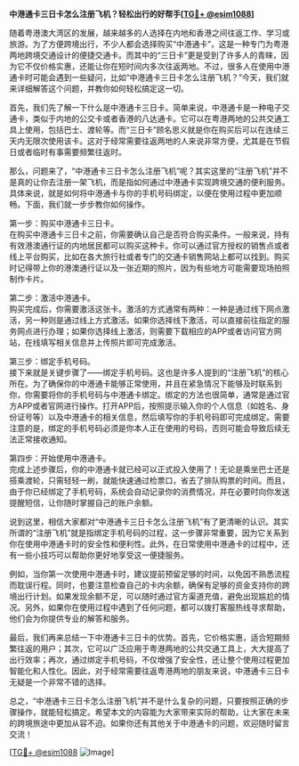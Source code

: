 **中港通卡三日卡怎么注册飞机？轻松出行的好帮手[[TG💪+ @esim1088](https://t.me/s/esim1088)]**

随着粤港澳大湾区的发展，越来越多的人选择在内地和香港之间往返工作、学习或旅游。为了方便跨境出行，不少人都会选择购买“中港通卡”，这是一种专门为粤港两地跨境交通设计的便捷交通卡。而其中的“三日卡”更是受到了许多人的青睐，因为它不仅价格实惠，还能让你在短时间内多次往返两地。不过，很多人在使用中港通卡时可能会遇到一些疑问，比如“中港通卡三日卡怎么注册飞机？”今天，我们就来详细解答这个问题，并教你如何轻松搞定这一切。

首先，我们先了解一下什么是中港通卡三日卡。简单来说，中港通卡是一种电子交通卡，类似于内地的公交卡或者香港的八达通卡。它可以在粤港两地的公共交通工具上使用，包括巴士、渡轮等。而“三日卡”顾名思义就是你在购买后可以在连续三天内无限次使用该卡。这对于经常需要往返两地的人来说非常方便，尤其是在节假日或者临时有事需要频繁往返时。

那么，问题来了，“中港通卡三日卡怎么注册飞机”呢？其实这里的“注册飞机”并不是真的让你去注册一架飞机，而是指如何通过中港通卡实现跨境交通的便利服务。具体来说，就是如何将中港通卡与你的手机号码绑定，以便在使用过程中更加顺畅。下面，我们就一步步教你如何操作。

第一步：购买中港通卡三日卡。  
在购买中港通卡三日卡之前，你需要确认自己是否符合购买条件。一般来说，持有有效港澳通行证的内地居民都可以购买这种卡。你可以通过官方授权的销售点或者线上平台购买，比如在各大旅行社或者专门的交通卡销售网站上都可以找到。购买时记得带上你的港澳通行证以及一张近期的照片，因为有些地方可能需要现场拍照制作卡片。

第二步：激活中港通卡。  
购买完成后，你需要激活这张卡。激活的方式通常有两种：一种是通过线下网点激活，另一种则是通过线上方式激活。如果你选择线下激活，可以直接前往指定的服务网点进行办理；如果你选择线上激活，则需要下载相应的APP或者访问官方网站，在线填写相关信息并上传照片即可完成激活。

第三步：绑定手机号码。  
接下来就是关键步骤了——绑定手机号码。这也是许多人提到的“注册飞机”的核心所在。为了确保你的中港通卡能够正常使用，并且在紧急情况下能够及时联系到你，你需要将你的手机号码与中港通卡绑定。绑定的方法也很简单，通常是通过官方APP或者官网进行操作。打开APP后，按照提示输入你的个人信息（如姓名、身份证号等）以及中港通卡的相关信息，然后填写你的手机号码即可完成绑定。需要注意的是，绑定的手机号码必须是你本人正在使用的号码，否则可能会导致后续无法正常接收通知。

第四步：开始使用中港通卡。  
完成上述步骤后，你的中港通卡就已经可以正式投入使用了！无论是乘坐巴士还是搭乘渡轮，只需轻轻一刷，就能快速通过检票口，省去了排队购票的时间。而且，由于你已经绑定了手机号码，系统会自动记录你的消费情况，并在必要时向你发送提醒短信，让你随时掌握自己的账户余额。

说到这里，相信大家都对“中港通卡三日卡怎么注册飞机”有了更清晰的认识。其实所谓的“注册飞机”就是指绑定手机号码的过程，这一步骤非常重要，因为它关系到你在使用中港通卡时的安全性和便利性。此外，在日常使用中港通卡的过程中，还有一些小技巧可以帮助你更好地享受这一便捷服务。

例如，当你第一次使用中港通卡时，建议提前预留足够的时间，以免因不熟悉流程而耽误行程。同时，也要注意检查自己的卡内余额，确保有足够的资金支持你的跨境出行计划。如果发现余额不足，可以随时通过官方渠道充值，避免出现尴尬的情况。另外，如果你在使用过程中遇到了任何问题，都可以拨打客服热线寻求帮助，他们会为你提供专业的解答和服务。

最后，我们再来总结一下中港通卡三日卡的优势。首先，它价格实惠，适合短期频繁往返的用户；其次，它可以广泛应用于粤港两地的公共交通工具上，大大提高了出行效率；再次，通过绑定手机号码，不仅增强了安全性，还让整个使用过程更加智能化和人性化。因此，对于经常需要往返粤港两地的朋友来说，中港通卡三日卡无疑是一个非常不错的选择。

总之，“中港通卡三日卡怎么注册飞机”并不是什么复杂的问题，只要按照正确的步骤操作，就能轻松搞定。希望本文的内容能为大家带来实际的帮助，让大家在未来的跨境旅途中更加从容不迫。如果你还有其他关于中港通卡的问题，欢迎随时留言交流！

[[TG💪+ @esim1088](https://t.me/s/esim1088) ![Image](https://i.postimg.cc/4NQfJmqS/Snipaste-2025-05-13-00-14-12.png)]